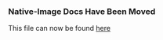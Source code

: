 ### Native-Image Docs Have Been Moved
This file can now be found [here](../docs/reference-manual/native-image/LLVMBackend.md)